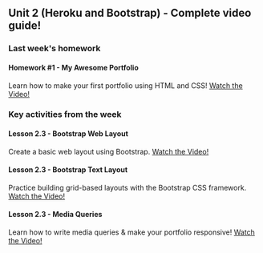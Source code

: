 ## Unit 2 (Heroku and Bootstrap) - Complete video guide!

### Last week's homework

#### Homework #1 - My Awesome Portfolio
Learn how to make your first portfolio using HTML and CSS!
[Watch the Video!](https://youtu.be/qMbCiVYQLCU)

### Key activities from the week

#### Lesson 2.3 - Bootstrap Web Layout
Create a basic web layout using Bootstrap.
[Watch the Video!](https://www.youtube.com/watch?v=Y9rMbKHoTBI)

#### Lesson 2.3 - Bootstrap Text Layout
Practice building grid-based layouts with the Bootstrap CSS framework.
[Watch the Video!](https://www.youtube.com/watch?v=wQovwgW020g)

#### Lesson 2.3 - Media Queries
Learn how to write media queries & make your portfolio responsive!
[Watch the Video!](https://www.youtube.com/watch?v=x_wlcp-W27c)